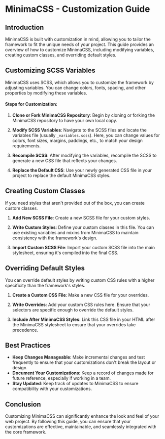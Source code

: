 
# MinimaCSS - Customization Guide

## Introduction

MinimaCSS is built with customization in mind, allowing you to tailor the framework to fit the unique needs of your project. This guide provides an overview of how to customize MinimaCSS, including modifying variables, creating custom classes, and overriding default styles.

## Customizing SCSS Variables

MinimaCSS uses SCSS, which allows you to customize the framework by adjusting variables. You can change colors, fonts, spacing, and other properties by modifying these variables.

#### Steps for Customization:

1. **Clone or Fork MinimaCSS Repository**: Begin by cloning or forking the MinimaCSS repository to have your own local copy.

2. **Modify SCSS Variables**: Navigate to the SCSS files and locate the variables file (usually `_variables.scss`). Here, you can change values for colors, font sizes, margins, paddings, etc., to match your design requirements.

3. **Recompile SCSS**: After modifying the variables, recompile the SCSS to generate a new CSS file that reflects your changes.

4. **Replace the Default CSS**: Use your newly generated CSS file in your project to replace the default MinimaCSS styles.

## Creating Custom Classes

If you need styles that aren't provided out of the box, you can create custom classes.

1. **Add New SCSS File**: Create a new SCSS file for your custom styles.

2. **Write Custom Styles**: Define your custom classes in this file. You can use existing variables and mixins from MinimaCSS to maintain consistency with the framework's design.

3. **Import Custom SCSS File**: Import your custom SCSS file into the main stylesheet, ensuring it's compiled into the final CSS.

## Overriding Default Styles

You can override default styles by writing custom CSS rules with a higher specificity than the framework's styles.

1. **Create a Custom CSS File**: Make a new CSS file for your overrides.

2. **Write Overrides**: Add your custom CSS rules here. Ensure that your selectors are specific enough to override the default styles.

3. **Include After MinimaCSS Styles**: Link this CSS file in your HTML after the MinimaCSS stylesheet to ensure that your overrides take precedence.

## Best Practices

- **Keep Changes Manageable**: Make incremental changes and test frequently to ensure that your customizations don't break the layout or design.
- **Document Your Customizations**: Keep a record of changes made for future reference, especially if working in a team.
- **Stay Updated**: Keep track of updates to MinimaCSS to ensure compatibility with your customizations.

## Conclusion

Customizing MinimaCSS can significantly enhance the look and feel of your web project. By following this guide, you can ensure that your customizations are effective, maintainable, and seamlessly integrated with the core framework.
